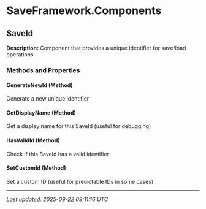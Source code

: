 # SaveFramework.Components

## SaveId

**Description:** Component that provides a unique identifier for save/load operations

### Methods and Properties

#### GenerateNewId (Method)
Generate a new unique identifier

#### GetDisplayName (Method)
Get a display name for this SaveId (useful for debugging)

#### HasValidId (Method)
Check if this SaveId has a valid identifier

#### SetCustomId (Method)
Set a custom ID (useful for predictable IDs in some cases)

---

*Last updated: 2025-09-22 09:11:16 UTC*
